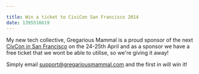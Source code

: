 ```yaml
---

title: Win a ticket to CiviCon San Francisco 2014
date: 1395516619
---
```



My new tech collective, Gregarious Mammal is a proud sponsor of the next <a href="https://sf2014.civicrm.org/" target="_blank">CivCon in San Francisco</a>&nbsp;on the 24-25th April&nbsp;and as a sponsor we have a free ticket that we wont be able to utilise, so we&#39;re giving it away!

Simply email <a href="https://mailto:support@gregariousmammal.com">support@gregariousmammal.com</a> and the first in will win it!
